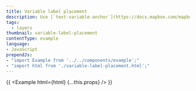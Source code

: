 ```yaml
---
title: Variable label placement
description: Use [`text-variable-anchor`](https://docs.mapbox.com/mapbox-gl-js/style-spec/layers/#layout-symbol-text-variable-anchor) to allow high priority labels to shift position to stay on the map.
tags:
  - layers
thumbnail: variable-label-placement
contentType: example
language:
- JavaScript
prependJs:
- "import Example from '../../components/example';"
- "import html from './variable-label-placement.html';"
---
```


{{ <Example html={html} {...this.props} /> }}
